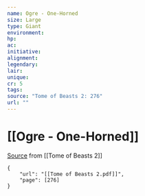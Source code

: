 ```yaml
---
name: Ogre - One-Horned
size: Large
type: Giant
environment: 
hp: 
ac: 
initiative: 
alignment: 
legendary: 
lair: 
unique: 
cr: 5
tags: 
source: "Tome of Beasts 2: 276"
url: ""
---
```

# [[Ogre - One-Horned]]

[Source](zotero://open-pdf/library/items/9UQIAB6R?page=276) from [[Tome of Beasts 2]]

```pdf
{
	"url": "[[Tome of Beasts 2.pdf]]",
	"page": [276]
}
```

